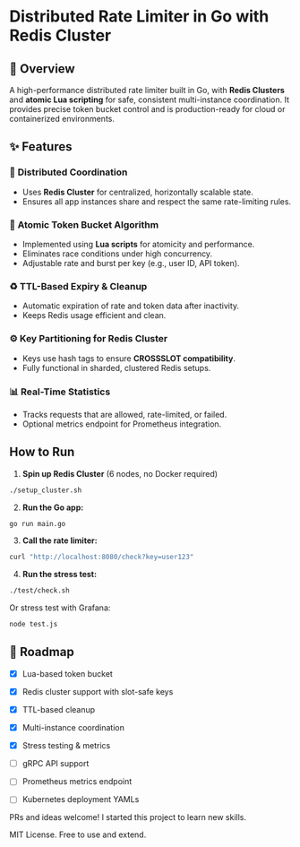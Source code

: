 # Distributed Rate Limiter in Go with Redis Cluster

## 🚀 Overview

A high-performance distributed rate limiter built in Go, with **Redis Clusters** and **atomic Lua scripting** for safe, consistent multi-instance coordination. It provides precise token bucket control and is production-ready for cloud or containerized environments.


## ✨ Features

### 🔗 **Distributed Coordination**

* Uses **Redis Cluster** for centralized, horizontally scalable state.
* Ensures all app instances share and respect the same rate-limiting rules.

### 🧠 **Atomic Token Bucket Algorithm**

* Implemented using **Lua scripts** for atomicity and performance.
* Eliminates race conditions under high concurrency.
* Adjustable rate and burst per key (e.g., user ID, API token).

### ♻️ **TTL-Based Expiry & Cleanup**

* Automatic expiration of rate and token data after inactivity.
* Keeps Redis usage efficient and clean.

### ⚙️ **Key Partitioning for Redis Cluster**

* Keys use hash tags to ensure **CROSSSLOT compatibility**.
* Fully functional in sharded, clustered Redis setups.

### 📊 **Real-Time Statistics**

* Tracks requests that are allowed, rate-limited, or failed.
* Optional metrics endpoint for Prometheus integration.


## How to Run

1. **Spin up Redis Cluster** (6 nodes, no Docker required)
```bash
./setup_cluster.sh
```
2. **Run the Go app:**

```bash
go run main.go
```

3. **Call the rate limiter:**

```bash
curl "http://localhost:8080/check?key=user123"
```

4. **Run the stress test:**

```bash
./test/check.sh
```
Or stress test with Grafana:
```bash
node test.js
```

## 🚧 Roadmap

* [x] Lua-based token bucket
* [x] Redis cluster support with slot-safe keys
* [x] TTL-based cleanup
* [x] Multi-instance coordination
* [x] Stress testing & metrics
* [ ] gRPC API support
* [ ] Prometheus metrics endpoint
* [ ] Kubernetes deployment YAMLs


PRs and ideas welcome! I started this project to learn new skills.

MIT License. Free to use and extend.

